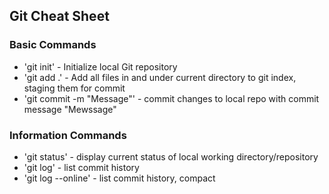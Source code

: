 ## Git Cheat Sheet

### Basic Commands
* 'git init' - Initialize local Git repository
* 'git add .' - Add all files in and under current directory to git index, staging them for commit
* 'git commit -m "Message"' - commit changes to local repo with commit message "Mewssage"

### Information Commands
* 'git status' - display current status of local working directory/repository
* 'git log' - list commit history
* 'git log --online' - list commit history, compact
